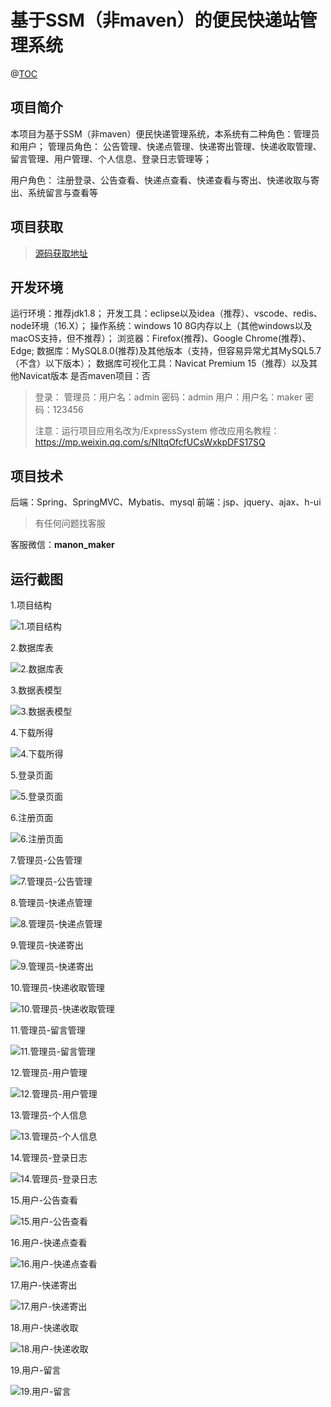# 基于SSM（非maven）的便民快递站管理系统

@[TOC](基于SSM（非maven）的便民快递站管理系统)

## 项目简介
本项目为基于SSM（非maven）便民快递管理系统，本系统有二种角色：管理员和用户；
管理员角色：
公告管理、快递点管理、快递寄出管理、快递收取管理、留言管理、用户管理、个人信息、登录日志管理等；

用户角色：
注册登录、公告查看、快递点查看、快递查看与寄出、快递收取与寄出、系统留言与查看等


## 项目获取
> [源码获取地址](http://www.manoncode.cn/details?id=131)

 
## 开发环境

运行环境：推荐jdk1.8；
开发工具：eclipse以及idea（推荐）、vscode、redis、node环境（16.X）；
操作系统：windows 10 8G内存以上（其他windows以及macOS支持，但不推荐）；
浏览器：Firefox(推荐)、Google Chrome(推荐)、Edge;
数据库：MySQL8.0(推荐)及其他版本（支持，但容易异常尤其MySQL5.7（不含）以下版本）；
数据库可视化工具：Navicat Premium 15（推荐）以及其他Navicat版本
是否maven项目：否

>登录：
管理员：用户名：admin 密码：admin
用户：用户名：maker 密码：123456
>
>注意：运行项目应用名改为/ExpressSystem
修改应用名教程：https://mp.weixin.qq.com/s/NItqOfcfUCsWxkpDFS17SQ

## 项目技术
 
后端：Spring、SpringMVC、Mybatis、mysql
前端：jsp、jquery、ajax、h-ui


> 有任何问题找客服

客服微信：**manon_maker**
## 运行截图



  1.项目结构 

![1.项目结构](https://img-blog.csdnimg.cn/img_convert/e5fba1323d496c23816badfd21db6a18.png)

  2.数据库表 

![2.数据库表](https://img-blog.csdnimg.cn/img_convert/d63ee2210ea9a93ebb7d71deb248d014.png)

  3.数据表模型 

![3.数据表模型](https://img-blog.csdnimg.cn/img_convert/ddc7b2546b254e642239ab8ba1c0d8b9.png)

  4.下载所得 

![4.下载所得](https://img-blog.csdnimg.cn/img_convert/e10a178c354d601fea3f5e11e3693f7b.png)

  5.登录页面 

![5.登录页面](https://img-blog.csdnimg.cn/img_convert/3bfd34204ac05b8800fd04b7e1f72013.png)

  6.注册页面 

![6.注册页面](https://img-blog.csdnimg.cn/img_convert/94c85a493fcea0888274dd815ef1d50c.png)

  7.管理员-公告管理 

![7.管理员-公告管理](https://img-blog.csdnimg.cn/img_convert/29db10fa44f45961700ace680701f1df.png)

  8.管理员-快递点管理 

![8.管理员-快递点管理](https://img-blog.csdnimg.cn/img_convert/440aeff7ac0137a3c1c4c9b2d1b367f7.png)

  9.管理员-快递寄出 

![9.管理员-快递寄出](https://img-blog.csdnimg.cn/img_convert/cb9f0663e761b0441c62a86de4b93c5c.png)

  10.管理员-快递收取管理 

![10.管理员-快递收取管理](https://img-blog.csdnimg.cn/img_convert/42b488a567b1bbc8d4a302dd611eaa7d.png)

  11.管理员-留言管理 

![11.管理员-留言管理](https://img-blog.csdnimg.cn/img_convert/94e75667c1f70f127f8ad6462b9ce77d.png)

  12.管理员-用户管理 

![12.管理员-用户管理](https://img-blog.csdnimg.cn/img_convert/c684c188ec07076d596e75483447351d.png)

  13.管理员-个人信息 

![13.管理员-个人信息](https://img-blog.csdnimg.cn/img_convert/6899693d7572c04c3f503881ba91773a.png)

  14.管理员-登录日志 

![14.管理员-登录日志](https://img-blog.csdnimg.cn/img_convert/eda4b90e3af80084b63d8628c7bd4023.png)

  15.用户-公告查看 

![15.用户-公告查看](https://img-blog.csdnimg.cn/img_convert/bfc15e7f69cf3ee8a075e17cc996d87e.png)

  16.用户-快递点查看 

![16.用户-快递点查看](https://img-blog.csdnimg.cn/img_convert/caeb610e9d201c75c3c24c17aa8b9a59.png)

  17.用户-快递寄出 

![17.用户-快递寄出](https://img-blog.csdnimg.cn/img_convert/6c67bea827e1d91fff5ffbec9093f2c1.png)

  18.用户-快递收取 

![18.用户-快递收取](https://img-blog.csdnimg.cn/img_convert/d914e65883ac9a1aa7f337f7c318ad1e.png)


  19.用户-留言 

![19.用户-留言](https://img-blog.csdnimg.cn/img_convert/fa1110e9aaebcae5d76f9e4cfcdd52fa.png)

